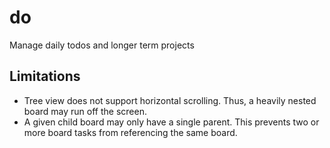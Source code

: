 # do

Manage daily todos and longer term projects

## Limitations

* Tree view does not support horizontal scrolling. Thus, a heavily nested board may run off the screen.
* A given child board may only have a single parent. This prevents two or more board tasks from referencing the same board.
